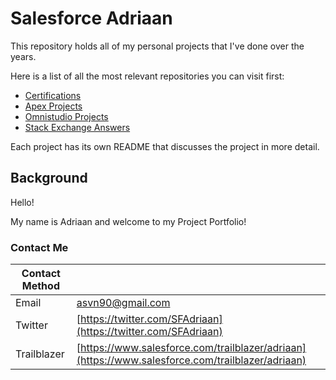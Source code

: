 # Salesforce Adriaan

This repository holds all of my personal projects that I've done over the years. 

Here is a list of all the most relevant repositories you can visit first:

* [Certifications](https://github.com/sfadriaan/Certifications/tree/main)
* [Apex Projects](https://github.com/sfadriaan/Apex-Projects)
* [Omnistudio Projects](https://github.com/sfadriaan/Omnistudio-Projects)
* [Stack Exchange Answers](https://github.com/sfadriaan/Stack-Exchange-Answers)

Each project has its own README that discusses the project in more detail. 

## Background

Hello! 

My name is Adriaan and welcome to my Project Portfolio!

### Contact Me

| Contact Method |  |
| --- | --- |
| Email | asvn90@gmail.com |
| Twitter | [https://twitter.com/SFAdriaan](https://twitter.com/SFAdriaan) |
| Trailblazer | [https://www.salesforce.com/trailblazer/adriaan](https://www.salesforce.com/trailblazer/adriaan) |

